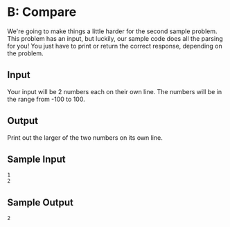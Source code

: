 # B: Compare

We're going to make things a little harder for the second sample problem. This
problem has an input, but luckily, our sample code does all the parsing for
you! You just have to print or return the correct response, depending on the
problem.

## Input

Your input will be 2 numbers each on their own line. The numbers will be in the
range from -100 to 100.

## Output

Print out the larger of the two numbers on its own line.


## Sample Input

```
1
2
```

## Sample Output

```
2
```
